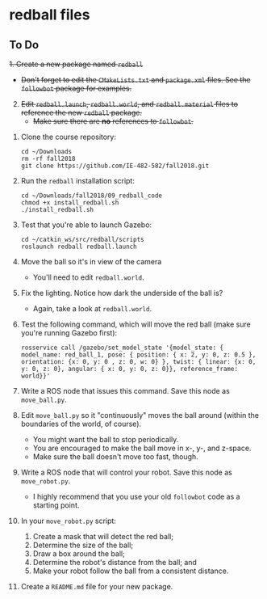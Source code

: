 # redball files

## To Do

<STRIKE>1. Create a new package named `redball`
   - Don't forget to edit the `CMakeLists.txt` and `package.xml` files.  See the `followbot` package for examples.
   
2. Edit `redball.launch`, `redball.world`, and `redball.material` files to reference the new `redball` package.
   - Make sure there are **no** references to `followbot`.
</STRIKE>

1. Clone the course repository:
   ```
   cd ~/Downloads
   rm -rf fall2018
   git clone https://github.com/IE-482-582/fall2018.git
   ```
   
2. Run the `redball` installation script:
   ```
   cd ~/Downloads/fall2018/09_redball_code
   chmod +x install_redball.sh
   ./install_redball.sh
   ```

3. Test that you're able to launch Gazebo:

   ```
   cd ~/catkin_ws/src/redball/scripts
   roslaunch redball redball.launch
   ```
   
4. Move the ball so it's in view of the camera
   - You'll need to edit `redball.world`.
   
5. Fix the lighting.  Notice how dark the underside of the ball is?
   - Again, take a look at `redball.world`.

6. Test the following command, which will move the red ball (make sure you're running Gazebo first):

   ```
   rosservice call /gazebo/set_model_state '{model_state: { model_name: red_ball_1, pose: { position: { x: 2, y: 0, z: 0.5 }, orientation: {x: 0, y: 0 , z: 0, w: 0} }, twist: { linear: {x: 0, y: 0, z: 0}, angular: { x: 0, y: 0, z: 0}}, reference_frame: world}}'
   ```
   
7.  Write a ROS node that issues this command.  Save this node as `move_ball.py`.

8. Edit `move_ball.py` so it "continuously" moves the ball around (within the boundaries of the world, of course).
   - You might want the ball to stop periodically.
   - You are encouraged to make the ball move in x-, y-, and z-space.
   - Make sure the ball doesn't move too fast, though.
      
9. Write a ROS node that will control your robot.  Save this node as `move_robot.py`.
   - I highly recommend that you use your old `followbot` code as a starting point.
   
10. In your `move_robot.py` script: 
	1. Create a mask that will detect the red ball;
    2. Determine the size of the ball;
    3. Draw a box around the ball; 
    4. Determine the robot's distance from the ball; and
    5. Make your robot follow the ball from a consistent distance.

11. Create a `README.md` file for your new package.
